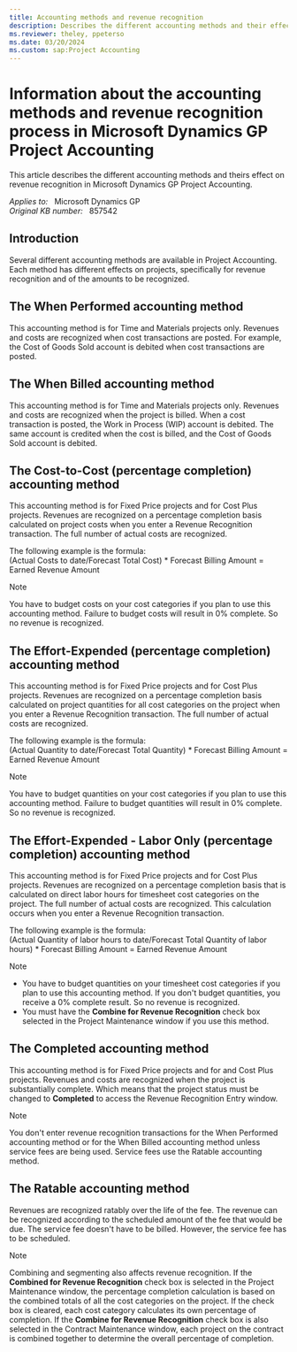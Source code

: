 ```yaml
---
title: Accounting methods and revenue recognition
description: Describes the different accounting methods and their effects on revenue recognition in Project Accounting.
ms.reviewer: theley, ppeterso
ms.date: 03/20/2024
ms.custom: sap:Project Accounting
---
```

# Information about the accounting methods and revenue recognition process in Microsoft Dynamics GP Project Accounting

This article describes the different accounting methods and theirs effect on revenue recognition in Microsoft Dynamics GP Project Accounting.

_Applies to:_ &nbsp; Microsoft Dynamics GP  
_Original KB number:_ &nbsp; 857542

## Introduction

Several different accounting methods are available in Project Accounting. Each method has different effects on projects, specifically for revenue recognition and of the amounts to be recognized.

## The When Performed accounting method

This accounting method is for Time and Materials projects only. Revenues and costs are recognized when cost transactions are posted. For example, the Cost of Goods Sold account is debited when cost transactions are posted.

## The When Billed accounting method

This accounting method is for Time and Materials projects only. Revenues and costs are recognized when the project is billed. When a cost transaction is posted, the Work in Process (WIP) account is debited. The same account is credited when the cost is billed, and the Cost of Goods Sold account is debited.

## The Cost-to-Cost (percentage completion) accounting method

This accounting method is for Fixed Price projects and for Cost Plus projects. Revenues are recognized on a percentage completion basis calculated on project costs when you enter a Revenue Recognition transaction. The full number of actual costs are recognized.

The following example is the formula:  
(Actual Costs to date/Forecast Total Cost) * Forecast Billing Amount = Earned Revenue Amount

> [!NOTE]
> You have to budget costs on your cost categories if you plan to use this accounting method. Failure to budget costs will result in 0% complete. So no revenue is recognized.

## The Effort-Expended (percentage completion) accounting method

This accounting method is for Fixed Price projects and for Cost Plus projects. Revenues are recognized on a percentage completion basis calculated on project quantities for all cost categories on the project when you enter a Revenue Recognition transaction. The full number of actual costs are recognized.

The following example is the formula:  
(Actual Quantity to date/Forecast Total Quantity) * Forecast Billing Amount = Earned Revenue Amount

> [!NOTE]
> You have to budget quantities on your cost categories if you plan to use this accounting method. Failure to budget quantities will result in 0% complete. So no revenue is recognized.

## The Effort-Expended - Labor Only (percentage completion) accounting method

This accounting method is for Fixed Price projects and for Cost Plus projects. Revenues are recognized on a percentage completion basis that is calculated on direct labor hours for timesheet cost categories on the project. The full number of actual costs are recognized. This calculation occurs when you enter a Revenue Recognition transaction.

The following example is the formula:  
(Actual Quantity of labor hours to date/Forecast Total Quantity of labor hours) * Forecast Billing Amount = Earned Revenue Amount

> [!NOTE]
>
> - You have to budget quantities on your timesheet cost categories if you plan to use this accounting method. If you don't budget quantities, you receive a 0% complete result. So no revenue is recognized.
> - You must have the **Combine for Revenue Recognition** check box selected in the Project Maintenance window if you use this method.

## The Completed accounting method

This accounting method is for Fixed Price projects and for and Cost Plus projects. Revenues and costs are recognized when the project is substantially complete. Which means that the project status must be changed to **Completed** to access the Revenue Recognition Entry window.

> [!NOTE]
> You don't enter revenue recognition transactions for the When Performed accounting method or for the When Billed accounting method unless service fees are being used. Service fees use the Ratable accounting method.

## The Ratable accounting method

Revenues are recognized ratably over the life of the fee. The revenue can be recognized according to the scheduled amount of the fee that would be due. The service fee doesn't have to be billed. However, the service fee has to be scheduled.

> [!NOTE]
> Combining and segmenting also affects revenue recognition. If the **Combined for Revenue Recognition** check box is selected in the Project Maintenance window, the percentage completion calculation is based on the combined totals of all the cost categories on the project. If the check box is cleared, each cost category calculates its own percentage of completion. If the **Combine for Revenue Recognition** check box is also selected in the Contract Maintenance window, each project on the contract is combined together to determine the overall percentage of completion.
